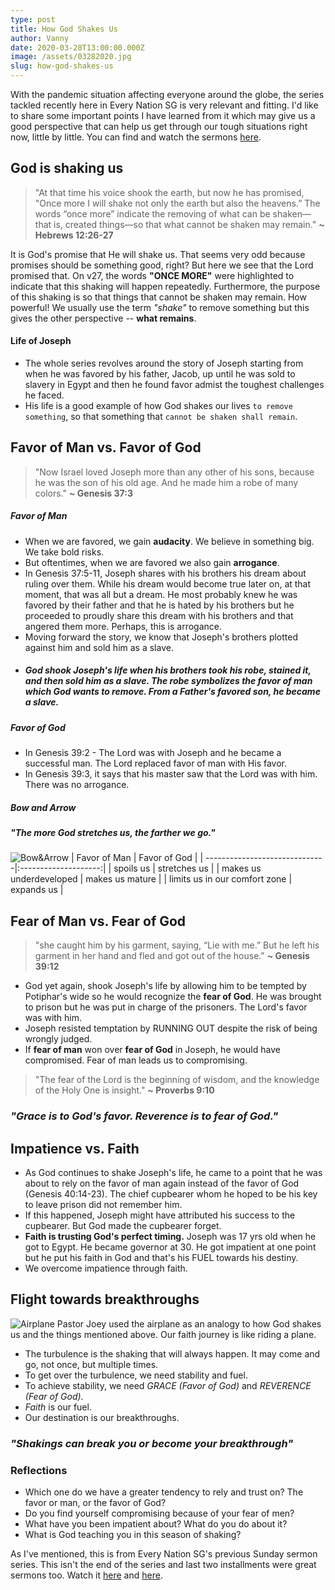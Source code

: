 ```yaml
---
type: post
title: How God Shakes Us
author: Vanny
date: 2020-03-28T13:00:00.000Z
image: /assets/03282020.jpg
slug: how-god-shakes-us
---
```

With the pandemic situation affecting everyone around the globe, the series tackled recently here in Every Nation SG is very relevant and fitting. I'd like to share some important points I have learned from it which may give us a good perspective that can help us get through our tough situations right now, little by little. You can find and watch the sermons [here](https://www.youtube.com/user/everynationsg/). 

## God is shaking us
>"At that time his voice shook the earth, but now he has promised, "Once more I will shake not only the earth but also the heavens.” The words “once more” indicate the removing of what can be shaken—that is, created things—so that what cannot be shaken may remain." **~ Hebrews 12:26-27**

It is God's promise that He will shake us. That seems very odd because promises should be something good, right? But here we see that the Lord promised that. On v27, the words **"ONCE MORE"** were highlighted to indicate that this shaking will happen repeatedly. Furthermore, the purpose of this shaking is so that things that cannot be shaken may remain. How powerful! We usually use the term *"shake"* to remove something but this gives the other perspective -- **what remains**.

#### Life of Joseph
- The whole series revolves around the story of Joseph starting from when he was favored by his father, Jacob, up until he was sold to slavery in Egypt and then he found favor admist the toughest challenges he faced.
- His life is a good example of how God shakes our lives `to remove something`, so that something that `cannot be shaken shall remain`.

## Favor of Man vs. Favor of God
> "Now Israel loved Joseph more than any other of his sons, because he was the son of his old age. And he made him a robe of many colors." **~ Genesis 37:3**

##### Favor of Man
- When we are favored, we gain **audacity**. We believe in something big. We take bold risks.
- But oftentimes, when we are favored we also gain **arrogance**.
- In Genesis 37:5-11, Joseph shares with his brothers his dream about ruling over them. While his dream would become true later on, at that moment, that was all but a dream. He most probably knew he was favored by their father and that he is hated by his brothers but he proceeded to proudly share this dream with his brothers and that angered them more. Perhaps, this is arrogance.
- Moving forward the story, we know that Joseph's brothers plotted against him and sold him as a slave.
- ##### God shook Joseph's life when his brothers took his robe, stained it, and then sold him as a slave. The robe symbolizes the favor of man which God wants to remove. From a Father's favored son, he became a slave.

##### Favor of God
- In Genesis 39:2 - The Lord was with Joseph and he became a successful man. The Lord replaced favor of man with His favor.
- In Genesis 39:3, it says that his master saw that the Lord was with him. There was no arrogance.

##### Bow and Arrow
##### "The more God stretches us, the farther we go."
![Bow&Arrow](https://media.giphy.com/media/QFypAZbq5lz3i/giphy.gif)
| Favor of Man                  | Favor of God         | 
| ------------------------------|:--------------------:| 
| spoils us                     | stretches us         |
| makes us underdeveloped       | makes us mature      |
| limits us in our comfort zone | expands us           | 

## Fear of Man vs. Fear of God
> "she caught him by his garment, saying, “Lie with me.” But he left his garment in her hand and fled and got out of the house." **~ Genesis 39:12**
- God yet again, shook Joseph's life by allowing him to be tempted by Potiphar's wide so he would recognize the **fear of God**. He was brought to prison but he was put in charge of the prisoners. The Lord's favor was with him.
- Joseph resisted temptation by RUNNING OUT despite the risk of being wrongly judged.
- If **fear of man** won over **fear of God** in Joseph, he would have compromised. Fear of man leads us to compromising.

> "The fear of the Lord is the beginning of wisdom, and the knowledge of the Holy One is insight." **~ Proverbs 9:10**

### *"Grace is to God's favor. Reverence is to fear of God."*

## Impatience vs. Faith
- As God continues to shake Joseph's life, he came to a point that he was about to rely on the favor of man again instead of the favor of God (Genesis 40:14-23). The chief cupbearer whom he hoped to be his key to leave prison did not remember him.
- If this happened, Joseph might have attributed his success to the cupbearer. But God made the cupbearer forget.
- **Faith is trusting God's perfect timing.** Joseph was 17 yrs old when he got to Egypt. He became governor at 30. He got impatient at one point but he put his faith in God and that's his FUEL towards his destiny.
- We overcome impatience through faith.

## Flight towards breakthroughs
![Airplane](https://media.giphy.com/media/l0HlJG8uNtku9BF96/giphy.gif)
Pastor Joey used the airplane as an analogy to how God shakes us and the things mentioned above. Our faith journey is like riding a plane. 
- The turbulence is the shaking that will always happen. It may come and go, not once, but multiple times.
- To get over the turbulence, we need stability and fuel.
- To achieve stability, we need *GRACE (Favor of God)* and *REVERENCE (Fear of God)*.
- *Faith* is our fuel.
- Our destination is our breakthroughs.

### *"Shakings can break you or become your breakthrough"*

### Reflections
- Which one do we have a greater tendency to rely and trust on? The favor or man, or the favor of God?
- Do you find yourself compromising because of your fear of men?
- What have you been impatient about? What do you do about it?
- What is God teaching you in this season of shaking?

As I've mentioned, this is from Every Nation SG's previous Sunday sermon series. This isn't the end of the series and last two installments were great sermons too. Watch it [here](https://www.youtube.com/watch?v=i-l2PCrR4kg&t=2525s) and [here](https://www.youtube.com/watch?v=z5JMDnDaIms).

